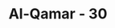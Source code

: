 ---
title: "Al-Qamar - 30"
no: 30
arabic_no: ٣٠
ayah: فَكَيْفَ كَانَ عَذَابِيْ وَنُذُرِ 
translation: "Maka betapa dahsyatnya azab-Ku dan peringatan-Ku!"
tafsir: "Allah kembali menerangkan bagaimana hebatnya azab Allah dan ancaman-ancamannya-Nya. Mereka telah diperingatkan ancaman dan bencana, tetapi mereka tidak menghiraukannya"
---
